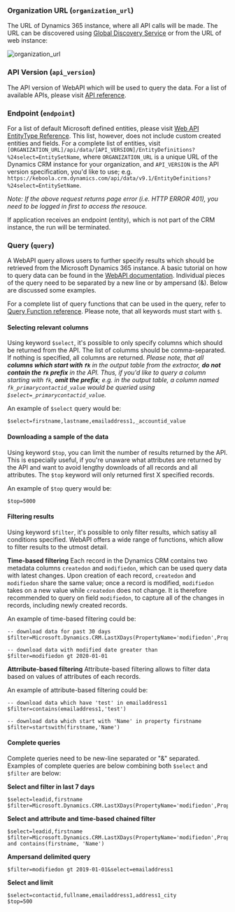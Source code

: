 ### Organization URL (`organization_url`)

The URL of Dynamics 365 instance, where all API calls will be made. The URL can be discovered using [Global Discovery Service](https://docs.microsoft.com/en-us/powerapps/developer/common-data-service/webapi/discover-url-organization-web-api) or from the URL of web instance:

![organization_url](https://bitbucket.org/kds_consulting_team/kds-team.ex-microsoft-dynamics/raw/master/docs/images/organization_url.png)


### API Version (`api_version`)

The API version of WebAPI which will be used to query the data. For a list of available APIs, please visit [API reference](https://docs.microsoft.com/en-us/dynamics365/customerengagement/on-premises/developer/webapi/web-api-versions).

### Endpoint (`endpoint`)

For a list of default Microsoft defined entities, please visit [Web API EntityType Reference](https://docs.microsoft.com/en-us/dynamics365/customer-engagement/web-api/entitytypes). This list, however, does not include custom created entities and fields. For a complete list of entities, visit `[ORGANIZATION_URL]/api/data/[API_VERSION]/EntityDefinitions?%24select=EntitySetName`, where `ORGANIZATION_URL` is a unique URL of the Dynamics CRM instance for your organization, and `API_VERSION` is the API version specification, you'd like to use; e.g. `https://keboola.crm.dynamics.com/api/data/v9.1/EntityDefinitions?%24select=EntitySetName`.

*Note: If the above request returns page error (i.e. HTTP ERROR 401), you need to be logged in first to access the resouce.*

If application receives an endpoint (entity), which is not part of the CRM instance, the run will be terminated.

### Query (`query`)

A WebAPI query allows users to further specify results which should be retrieved from the Microsoft Dynamics 365 instance. A basic tutorial on how to query data can be found in the [WebAPI documentation](https://docs.microsoft.com/en-us/powerapps/developer/common-data-service/webapi/query-data-web-api). Individual pieces of the query need to be separated by a new line or by ampersand (&). Below are discussed some examples.

For a complete list of query functions that can be used in the query, refer to [Query Function reference](https://docs.microsoft.com/en-us/dynamics365/customer-engagement/web-api/queryfunctions). Please note, that all keywords must start with `$`.

#### Selecting relevant columns

Using keyword `$select`, it's possible to only specify columns which should be returned from the API. The list of columms should be comma-separated. If nothing is specified, all columns are returned.
*Please note, that all **columns which start with `fk`** in the output table from the extractor, **do not contain the `fk` prefix** in the API. Thus, if you'd like to query a column starting with `fk`, **omit the prefix**; e.g. in the output table, a column named `fk_primarycontactid_value` would be queried using `$select=_primarycontactid_value`.*

An example of `$select` query would be:
```
$select=firstname,lastname,emailaddress1,_accountid_value
```

#### Downloading a sample of the data

Using keyword `$top`, you can limit the number of results returned by the API. This is especially useful, if you're unaware what attributes are returned by the API and want to avoid lengthy downloads of all records and all attributes. The `$top` keyword will only returned first X specified records.

An example of `$top` query would be:

```
$top=5000
```

#### Filtering results

Using keyword `$filter`, it's possible to only filter results, which satisy all conditions specified. WebAPI offers a wide range of functions, which allow to filter results to the utmost detail.

**Time-based filtering**
Each record in the Dynamics CRM contains two metadata columns `createdon` and `modifiedon`, which can be used query data with latest changes. Upon creation of each record, `createdon` and `modifiedon` share the same value; once a record is modified, `modifiedon` takes on a new value while `createdon` does not change. It is therefore recommended to query on field `modifiedon`, to capture all of the changes in records, including newly created records.

An example of time-based filtering could be:

```
-- download data for past 30 days
$filter=Microsoft.Dynamics.CRM.LastXDays(PropertyName='modifiedon',PropertyValue=30)

-- download data with modified date greater than
$filter=modifiedon gt 2020-01-01
```

**Attrribute-based filtering**
Attribute-based filtering allows to filter data based on values of attributes of each records. 

An example of attribute-based filtering could be:
```
-- download data which have 'test' in emailaddress1
$filter=contains(emailaddress1,'test')

-- download data which start with 'Name' in property firstname
$filter=startswith(firstname,'Name')
```

#### Complete queries

Complete queries need to be new-line separated or "&" separated. Examples of complete queries are below combining both `$select` and `$filter` are below:

**Select and filter in last 7 days**

```
$select=leadid,firstname
$filter=Microsoft.Dynamics.CRM.LastXDays(PropertyName='modifiedon',PropertyValue=7)
```

**Select and attribute and time-based chained filter**

```
$select=leadid,firstname
$filter=Microsoft.Dynamics.CRM.LastXDays(PropertyName='modifiedon',PropertyValue=7) and contains(firstname, 'Name')
```

**Ampersand delimited query**

```
$filter=modifiedon gt 2019-01-01&select=emailaddress1
```

**Select and limit**

```
$select=contactid,fullname,emailaddress1,address1_city
$top=500
```